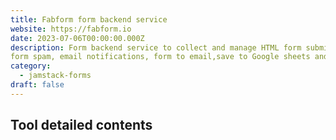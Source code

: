 ```yaml
---
title: Fabform form backend service
website: https://fabform.io
date: 2023-07-06T00:00:00.000Z
description: Form backend service to collect and manage HTML form submissions. Features include recaptcha to stop
form spam, email notifications, form to email,save to Google sheets and much much more. Free tier available.
category: 
  - jamstack-forms
draft: false
---
```


## Tool detailed contents
